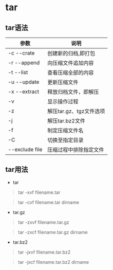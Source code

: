 # tar
## tar语法
参数|说明
|---|---|
|-c  --crate |创建新的归档,即打包 |   
-r  --append |向压缩文件追加内容  |   
-t  --list |查看压缩全部的内容   |
-u  --update |更新压缩文件   |
-x  --extract |释放归档文件，即解压|  
-v  |显示操作过程    
-z  |解压tar.gz、tgz文件选项     
-j  |解压tar.bz2文件     
-f  |制定压缩文件名      
-C  |切换至指定目录  |
--exclude file |压缩过程中排除指定文件|

## tar用法
- tar
>tar -xvf filename.tar

>tar -cvf filename.tar dirname
- tar.gz
>tar -zxvf filename.tar.gz

>tar -zxcf filename.tar.gz dirname
- tar.bz2
>tar -jxvf filename.tar.bz2

>tar -jxcf filename.tar.bz2 dirname
